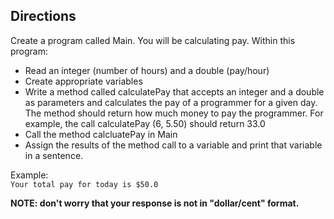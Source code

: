 ## Directions

Create a program called Main. You will be calculating pay. Within this program:

* Read an integer (number of hours) and a double (pay/hour)
* Create appropriate variables
* Write a method called calculatePay that accepts an integer and a double as parameters and calculates the pay of a programmer for a given day. The method should return how much money to pay the programmer. For example, the call calculatePay (6, 5.50) should return 33.0
* Call the method calcluatePay in Main
* Assign the results of the method call to a variable and print that variable in a sentence. 

Example:<br>
`Your total pay for today is $50.0`

**NOTE: don't worry that your response is not in "dollar/cent" format.**